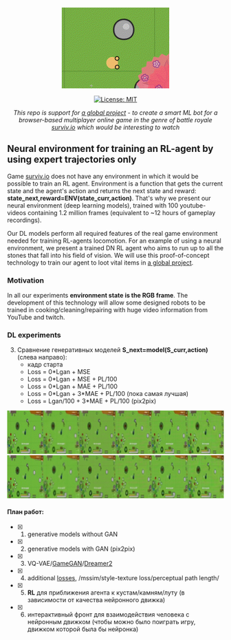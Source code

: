 <div align="center">
  
![](demo/prod_demo_game.gif)

[![License: MIT](https://img.shields.io/badge/License-MIT-yellow.svg)](https://opensource.org/licenses/MIT)

</div>

<div align="center">
  
*This repo is support for [a global project](https://github.com/Laggg/ml-bots-surviv.io) - to create a smart ML bot for a browser-based multiplayer online game in the genre of battle royale [surviv.io](https://surviv.io/) which would be interesting to watch*  
  
</div>

## Neural environment for training an RL-agent by using expert trajectories only

Game [surviv.io](https://surviv.io/) does not have any environment in which it would be possible to train an RL agent. Environment is a function that gets the current state and the agent's action and returns the next state and reward: **state_next,reward=ENV(state_curr,action)**. That's why we present our neural environment (deep learning models), trained with  100 youtube-videos containing 1.2 million frames (equivalent to ~12 hours of gameplay recordings).

Our DL models perform all required features of the real game environment needed for training RL-agents locomotion. For an example of using a neural environment, we present a trained DN RL agent who aims to run up to all the stones that fall into his field of vision. We will use this proof-of-concept technology to train our agent to loot vital items in [a global project](https://github.com/Laggg/ml-bots-surviv.io).

### Motivation
In all our experiments **environment state is the RGB frame**. The development of this technology will allow some designed robots to be trained in cooking/cleaning/repairing with huge video information from YouTube and twitch.

### DL experiments

3. Сравнение генеративных моделей **S_next=model(S_curr,action)** (слева направо):
    - кадр старта
    - Loss = 0\*Lgan + MSE
    - Loss = 0\*Lgan + MSE + PL/100
    - Loss = 0\*Lgan + MAE + PL/100
    - Loss = 0\*Lgan + 3\*MAE + PL/100 (пока самая лучшая)
    - Loss = Lgan/100 + 3\*MAE + PL/100 (pix2pix)
 
<div align="center">
 
![](demo/gif_dir3.gif)
![](demo/gif_dir6.gif)

  
</div>

#### План работ:
- [x] 1. generative models without GAN
- [x] 2. generative models with GAN (pix2pix)
- [x] 3. VQ-VAE/[GameGAN](https://nv-tlabs.github.io/gameGAN/)/[Dreamer2](https://youtu.be/o75ybZ-6Uu8?t=2)
- [x] 4. additional [losses](https://www.youtube.com/watch?v=nUjIG41M8fM), /mssim/style-texture loss/perceptual path length/
- [x] 5. **RL** для приближения агента к кустам/камням/луту (в зависимости от качества нейронного движка)
- [x] 6. интерактивный фронт для взаимодействия человека с нейронным движком (чтобы можно было поиграть игру, движком которой была бы нейронка)
